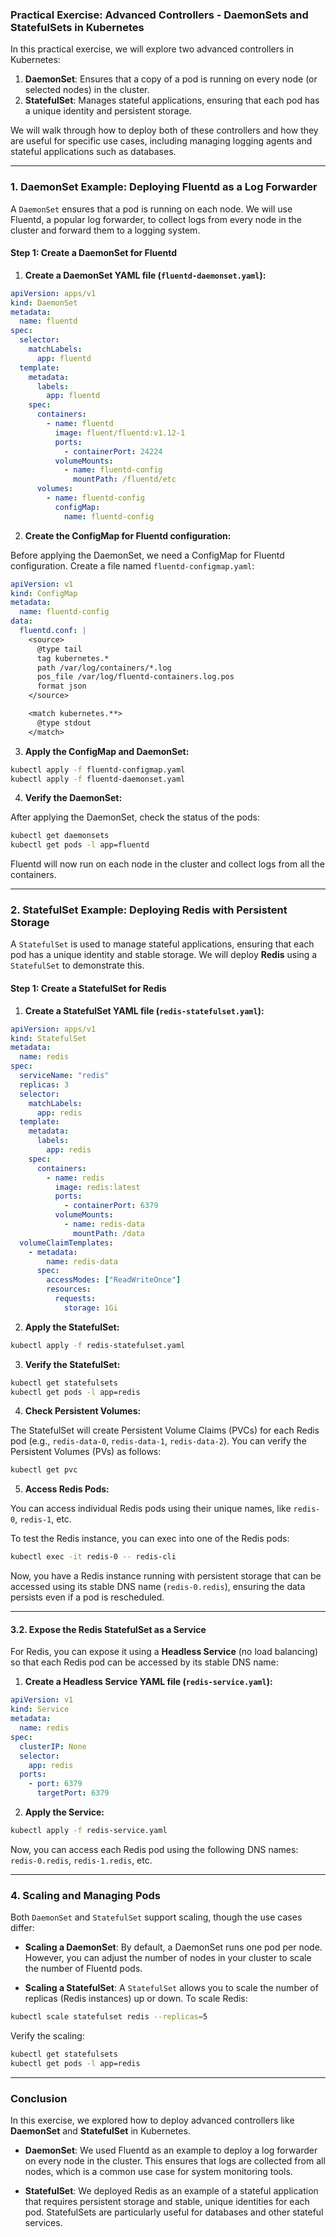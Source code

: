 ### Practical Exercise: Advanced Controllers - DaemonSets and StatefulSets in Kubernetes

In this practical exercise, we will explore two advanced controllers in Kubernetes:

1. **DaemonSet**: Ensures that a copy of a pod is running on every node (or selected nodes) in the cluster.
2. **StatefulSet**: Manages stateful applications, ensuring that each pod has a unique identity and persistent storage.

We will walk through how to deploy both of these controllers and how they are useful for specific use cases, including managing logging agents and stateful applications such as databases.

---

### **1. DaemonSet Example: Deploying Fluentd as a Log Forwarder**

A `DaemonSet` ensures that a pod is running on each node. We will use Fluentd, a popular log forwarder, to collect logs from every node in the cluster and forward them to a logging system.

#### **Step 1: Create a DaemonSet for Fluentd**

1. **Create a DaemonSet YAML file (`fluentd-daemonset.yaml`):**

```yaml
apiVersion: apps/v1
kind: DaemonSet
metadata:
  name: fluentd
spec:
  selector:
    matchLabels:
      app: fluentd
  template:
    metadata:
      labels:
        app: fluentd
    spec:
      containers:
        - name: fluentd
          image: fluent/fluentd:v1.12-1
          ports:
            - containerPort: 24224
          volumeMounts:
            - name: fluentd-config
              mountPath: /fluentd/etc
      volumes:
        - name: fluentd-config
          configMap:
            name: fluentd-config
```

2. **Create the ConfigMap for Fluentd configuration:**

Before applying the DaemonSet, we need a ConfigMap for Fluentd configuration. Create a file named `fluentd-configmap.yaml`:

```yaml
apiVersion: v1
kind: ConfigMap
metadata:
  name: fluentd-config
data:
  fluentd.conf: |
    <source>
      @type tail
      tag kubernetes.*
      path /var/log/containers/*.log
      pos_file /var/log/fluentd-containers.log.pos
      format json
    </source>

    <match kubernetes.**>
      @type stdout
    </match>
```

3. **Apply the ConfigMap and DaemonSet:**

```bash
kubectl apply -f fluentd-configmap.yaml
kubectl apply -f fluentd-daemonset.yaml
```

4. **Verify the DaemonSet:**

After applying the DaemonSet, check the status of the pods:

```bash
kubectl get daemonsets
kubectl get pods -l app=fluentd
```

Fluentd will now run on each node in the cluster and collect logs from all the containers.

---

### **2. StatefulSet Example: Deploying Redis with Persistent Storage**

A `StatefulSet` is used to manage stateful applications, ensuring that each pod has a unique identity and stable storage. We will deploy **Redis** using a `StatefulSet` to demonstrate this.

#### **Step 1: Create a StatefulSet for Redis**

1. **Create a StatefulSet YAML file (`redis-statefulset.yaml`):**

```yaml
apiVersion: apps/v1
kind: StatefulSet
metadata:
  name: redis
spec:
  serviceName: "redis"
  replicas: 3
  selector:
    matchLabels:
      app: redis
  template:
    metadata:
      labels:
        app: redis
    spec:
      containers:
        - name: redis
          image: redis:latest
          ports:
            - containerPort: 6379
          volumeMounts:
            - name: redis-data
              mountPath: /data
  volumeClaimTemplates:
    - metadata:
        name: redis-data
      spec:
        accessModes: ["ReadWriteOnce"]
        resources:
          requests:
            storage: 1Gi
```

2. **Apply the StatefulSet:**

```bash
kubectl apply -f redis-statefulset.yaml
```

3. **Verify the StatefulSet:**

```bash
kubectl get statefulsets
kubectl get pods -l app=redis
```

4. **Check Persistent Volumes:**

The StatefulSet will create Persistent Volume Claims (PVCs) for each Redis pod (e.g., `redis-data-0`, `redis-data-1`, `redis-data-2`). You can verify the Persistent Volumes (PVs) as follows:

```bash
kubectl get pvc
```

5. **Access Redis Pods:**

You can access individual Redis pods using their unique names, like `redis-0`, `redis-1`, etc.

To test the Redis instance, you can exec into one of the Redis pods:

```bash
kubectl exec -it redis-0 -- redis-cli
```

Now, you have a Redis instance running with persistent storage that can be accessed using its stable DNS name (`redis-0.redis`), ensuring the data persists even if a pod is rescheduled.

---

#### **3.2. Expose the Redis StatefulSet as a Service**

For Redis, you can expose it using a **Headless Service** (no load balancing) so that each Redis pod can be accessed by its stable DNS name:

1. **Create a Headless Service YAML file (`redis-service.yaml`):**

```yaml
apiVersion: v1
kind: Service
metadata:
  name: redis
spec:
  clusterIP: None
  selector:
    app: redis
  ports:
    - port: 6379
      targetPort: 6379
```

2. **Apply the Service:**

```bash
kubectl apply -f redis-service.yaml
```

Now, you can access each Redis pod using the following DNS names: `redis-0.redis`, `redis-1.redis`, etc.

---

### **4. Scaling and Managing Pods**

Both `DaemonSet` and `StatefulSet` support scaling, though the use cases differ:

- **Scaling a DaemonSet**: By default, a DaemonSet runs one pod per node. However, you can adjust the number of nodes in your cluster to scale the number of Fluentd pods.

- **Scaling a StatefulSet**: A `StatefulSet` allows you to scale the number of replicas (Redis instances) up or down. To scale Redis:

```bash
kubectl scale statefulset redis --replicas=5
```

Verify the scaling:

```bash
kubectl get statefulsets
kubectl get pods -l app=redis
```

---

### **Conclusion**

In this exercise, we explored how to deploy advanced controllers like **DaemonSet** and **StatefulSet** in Kubernetes.

- **DaemonSet**: We used Fluentd as an example to deploy a log forwarder on every node in the cluster. This ensures that logs are collected from all nodes, which is a common use case for system monitoring tools.
  
- **StatefulSet**: We deployed Redis as an example of a stateful application that requires persistent storage and stable, unique identities for each pod. StatefulSets are particularly useful for databases and other stateful services.

